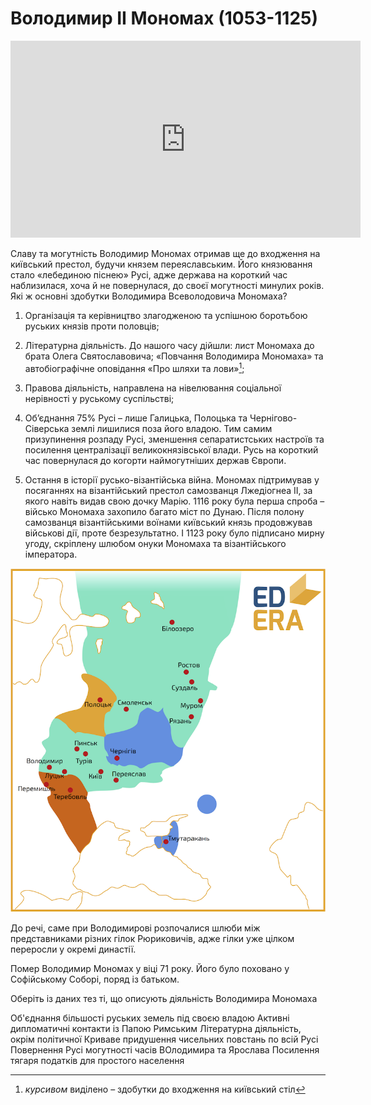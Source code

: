 Володимир II Мономах (1053-1125)
================================


<div class="fluidMedia">
<iframe align="center" width="560" height="315" src="https://www.youtube.com/embed/FyA-zxIVVEY" frameborder="0" allowfullscreen></iframe>
</div>
<div class="popup">
</div>

<br>
Славу та могутність Володимир Мономах отримав ще до входження на
київський престол, будучи князем переяславським. Його князювання стало
«лебединою піснею» Русі, адже держава на короткий час наблизилася, хоча
й не повернулася, до своєї могутності минулих років. Які ж основні
здобутки Володимира Всеволодовича Мономаха?

1.  Організація та керівництво злагодженою та успішною боротьбою руських князів проти половців;

2.  Літературна діяльність. До нашого часу дійшли: лист Мономаха до брата Олега Святославовича; «Повчання Володимира Мономаха» та автобіографічне оповідання «Про шляхи та лови»[^13];

3.  Правова діяльність, направлена на нівелювання соціальної нерівності
    у руському суспільстві;

4.  Об’єднання 75% Русі – лише Галицька, Полоцька та Чернігово-Сіверська
    землі лишилися поза його владою. Тим самим призупинення розпаду
    Русі, зменшення сепаратистських настроїв та посилення централізації
    великокнязівської влади. Русь на короткий час повернулася до когорти
    наймогутніших держав Європи.

5.  Остання в історії русько-візантійська війна. Мономах підтримував у
    посяганнях на візантійський престол самозванця Лжедіогнеа ІІ, за
    якого навіть видав свою дочку Марію. 1116 року була перша спроба –
    військо Мономаха захопило багато міст по Дунаю. Після полону
    самозванця візантійськими воїнами київський князь продовжував
    військові дії, проте безрезультатно. І 1123 року було підписано
    мирну угоду, скріплену шлюбом онуки Мономаха та
    візантійського імператора.

<div align="center">
<img src="monom.png" width="600"/>
</div>

До речі, саме при Володимирові розпочалися шлюби між представниками
різних гілок Рюриковичів, адже гілки уже цілком переросли у окремі
династії.

Помер Володимир Мономах у віці 71 року. Його було поховано у Софійському
Соборі, поряд із батьком.

[^13]: *курсивом* виділено – здобутки до входження на київський стіл


<quiz>
<question multiple>
    <p>Оберіть із даних тез ті, що описують діяльність Володимира Мономаха</p>
    <answer correct>Об'єднання більшості руських земель під своєю владою</answer>
    <answer>Активні дипломатичні контакти із Папою Римським</answer>
    <answer correct>Літературна діяльність, окрім політичної</answer>
    <answer>Криваве придушення чисельних повстань по всій Русі</answer>
    <answer correct>Повернення Русі могутності часів ВОлодимира та Ярослава</answer>
	<answer>Посилення тягаря податків для простого населення</answer>
</question>
</quiz>